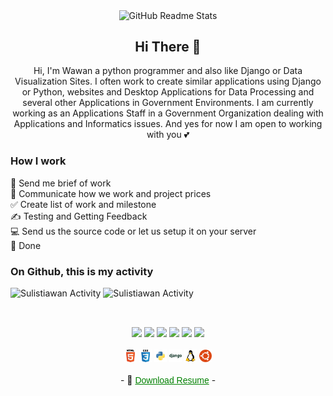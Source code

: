 <p align="center">
 <img width="100px" src="https://sulistiawan.tech/static/favicon.svg" align="center" alt="GitHub Readme Stats" />
 <h2 align="center">Hi There 👋 </h2>
 <p align="center">
  Hi, I'm Wawan a python programmer and also like Django or Data Visualization Sites. I often work to create similar applications using Django or Python, websites and Desktop Applications for Data Processing and several other Applications in Government Environments. I am currently working as an Applications Staff in a Government Organization dealing with Applications and Informatics issues. And yes for now I am open to working with you 💕

  </p>
</p>

### How I work
💌 Send me brief of work\
💬 Communicate how we work and project prices\
✅ Create list of work and milestone\
✍️ Testing and Getting Feedback\
💻 Send us the source code or let us setup it on your server\
💝 Done

<div data-iframe-width="150" data-iframe-height="270" data-share-badge-id="aabedf83-ebac-4523-8ff3-bbc87fa1f871" data-share-badge-host="https://www.credly.com"></div><script type="text/javascript" async src="//cdn.credly.com/assets/utilities/embed.js"></script>


### On Github, this is my activity

<!-- <div class="flex-box px-15" align="center"> -->
  <img src="https://github-readme-stats.vercel.app/api/top-langs/?username=Mazwan98&layout=compact&theme=dark" alt="Sulistiawan Activity" />
  <img src="https://github-readme-stats.vercel.app/api?username=Mazwan98&show_icons=true&theme=dark" alt="Sulistiawan Activity" />
<!--   <img align="center" src="https://github-readme-stats.vercel.app/api/wakatime?username=@Mazwan98&layout=compact&theme=dark" alt="Sulistiawan Activity" /> -->
<!-- </div> -->

<br>
<br>

<h2></h2>
<div class="flex-box px-15" align="center">
  <code><a href="https://www.credly.com/badges/b7db088e-b440-4ba3-9a14-445454da6949" target="_blank_"><img height="100" src="https://images.credly.com/size/340x340/images/a850079a-75bb-41e1-adae-dedfabcf597c/Professional_Certificate_-_IBM_Cybersecurity_Analyst.png"></a></code>
  <code><a href="https://www.credly.com/badges/5535f490-0e3d-4cce-95eb-bd3070b42176" target="_blank_"><img height="100" src="https://images.credly.com/size/340x340/images/ae2f5bae-b110-4ea1-8e26-77cf5f76c81e/GCC_badge_IT_Support_1000x1000.png"></a></code>
  <code><a href="https://www.credly.com/badges/f17dcdd8-92e9-4b59-91b9-3916e06e3451" target="_blank_"><img height="100" src="https://images.credly.com/size/340x340/images/efbdc0d6-b46e-4e3c-8cf8-2314d8a5b971/GCC_badge_python_1000x1000.png"></a></code>
  <code><a href="https://www.credly.com/badges/98b4ce02-ca41-480e-ba80-0b45383516e2" target="_blank_"><img height="100" src="https://images.credly.com/size/340x340/images/054913b2-e271-49a2-a1a4-9bf1c1f9a404/CyberEssentials.png"></a></code>
  <code><a href="https://www.credly.com/badges/99d71d5c-fc2d-4084-8739-8ecc6f22478c" target="_blank_"><img height="100" src="https://images.credly.com/size/340x340/images/73d80597-c0d6-471b-b857-a418535f6dd2/Sec_Breach_Case_Studies.png"></a></code>
  <code><a href="https://www.credly.com/badges/cf73a89a-1ba2-4d43-878d-747d6123690b" target="_blank_"><img height="100" src="https://images.credly.com/size/340x340/images/53f37f83-04a1-4935-9b1e-21a99cc6e1b2/CyberOpsAssoc.png"></a></code>
  </div>
  
  <br>
  
<div class="flex-box px-15" align="center">
<code><img height="20" src="https://raw.githubusercontent.com/github/explore/5c058a388828bb5fde0bcafd4bc867b5bb3f26f3/topics/html/html.png"></code>
<code><img height="20" src="https://raw.githubusercontent.com/github/explore/80688e429a7d4ef2fca1e82350fe8e3517d3494d/topics/css/css.png"></code>
<code><img height="20" src="https://raw.githubusercontent.com/github/explore/80688e429a7d4ef2fca1e82350fe8e3517d3494d/topics/python/python.png"></code>
<code><img height="20" src="https://raw.githubusercontent.com/github/explore/80688e429a7d4ef2fca1e82350fe8e3517d3494d/topics/django/django.png"></code>
<code><img height="20" src="https://raw.githubusercontent.com/github/explore/80688e429a7d4ef2fca1e82350fe8e3517d3494d/topics/linux/linux.png"></code>
<code><img height="20" src="https://raw.githubusercontent.com/github/explore/80688e429a7d4ef2fca1e82350fe8e3517d3494d/topics/ubuntu/ubuntu.png"></code>
</div>

<br>

<div class="flex-box px-15" align="center">
<!-- ### Get In Touch -->
- 🌱 <a style="color: green !important; font-family: 'Maven Pro', sans-serif !important;" href="https://resume.showwcase.com/sulistiawan.pdf" target="_blank_">Download Resume</a> -
</div>
<h2></h2>


<!-- [![@sulistiawan's Holopin board](https://holopin.io/api/user/board?user=sulistiawan)](https://holopin.io/@sulistiawan) -->


<!--
**Mazwan98/Mazwan98** is a ✨ _special_ ✨ repository because its `README.md` (this file) appears on your GitHub profile.

Here are some ideas to get you started:

- 🔭 I’m currently working on ...
- 🌱 I’m currently learning ...
- 👯 I’m looking to collaborate on ...
- 🤔 I’m looking for help with ...
- 💬 Ask me about ...
- 📫 How to reach me: ...
- 😄 Pronouns: ...
- ⚡ Fun fact: ...

**I CREATE TUTORIAL IN YOUTUBE** https://www.youtube.com/
-->
